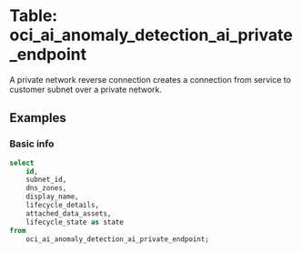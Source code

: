 # Table: oci_ai_anomaly_detection_ai_private_endpoint

A private network reverse connection creates a connection from service to customer subnet over a private network.


## Examples

### Basic info

```sql
select
    id,
    subnet_id,
    dns_zones,
    display_name,
    lifecycle_details,
    attached_data_assets,
    lifecycle_state as state
from
    oci_ai_anomaly_detection_ai_private_endpoint;
```